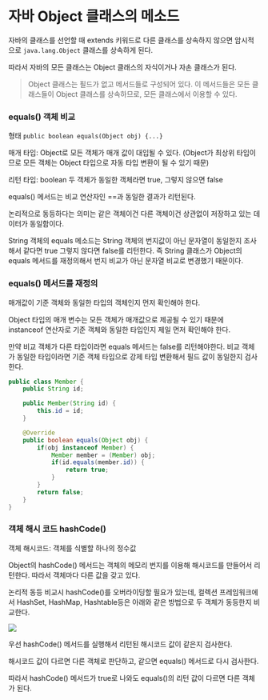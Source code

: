 # 자바 Object 클래스의 메소드 

자바의 클래스를 선언할 때 extends 키워드로 다른 클래스를 상속하지 않으면 암시적으로 `java.lang.Object` 클래스를 상속하게 된다.

따라서 자바의 모든 클래스는 Object 클래스의 자식이거나 자손 클래스가 된다.

> Object 클래스는 필드가 없고 메서드들로 구성되어 있다. 이 메서드들은 모든 클래스들이 Object 클래스를 상속하므로, 모든 클래스에서 이용할 수 있다.

### equals() 객체 비교

형태 `public boolean equals(Object obj) {...}`

매개 타입: Object로 모든 객체가 매개 값이 대입될 수 있다. (Object가 최상위 타입이므로 모든 객체는 Object 타입으로 자동 타입 변환이 될 수 있기 때문)

리턴 타입: boolean 두 객체가 동일한 객체라면 true, 그렇지 않으면 false

equals() 메서드는 비교 연산자인 ==과 동일한 결과가 리턴된다.

논리적으로 동등하다는 의미는 같은 객체이건 다른 객체이건 상관없이 저장하고 있는 데이터가 동일함이다.

String 객체의 equals 메소드는 String 객체의 번지값이 아닌 문자열이 동일한지 조사해서 같다면 true 그렇지 않다면 false를 리턴한다. 즉 String 클래스가 Object의 equals 메서드를 재정의해서 번지 비교가 아닌 문자열 비교로 변경했기 때문이다.

### equals() 메서드를 재정의

매개값이 기준 객체와 동일한 타입의 객체인지 먼저 확인해야 한다.

Object 타입의 매개 변수는 모든 객체가 매개값으로 제공될 수 있기 때문에 instanceof 연산자로 기준 객체와 동일한 타입인지 제일 먼저 확인해야 한다.

만약 비교 객체가 다른 타입이라면 equals 메서드는 false를 리턴해야한다. 비교 객체가 동일한 타입이라면 기준 객체 타입으로 강제 타입 변환해서 필드 값이 동일한지 검사한다.

```java
public class Member {
    public String id;

    public Member(String id) {
        this.id = id;
    }

    @Override
    public boolean equals(Object obj) {
        if(obj instanceof Member) {
            Member member = (Member) obj;
            if(id.equals(member.id)) {
                return true;
            }
        }
        return false;
    }
}
```

### 객체 해시 코드 hashCode()

객체 해시코드: 객체를 식별할 하나의 정수값

Object의 hashCode() 메서드는 객체의 메모리 번지를 이용해 해시코드를 만들어서 리턴한다. 따라서 객체마다 다른 값을 갖고 있다.

논리적 동등 비교시 hashCode()를 오버라이딩할 필요가 있는데, 컬렉션 프레임워크에서 HashSet, HashMap, Hashtable등은 아래와 같은 방법으로 두 객체가 동등한지 비교한다.



![](https://velog.velcdn.com/images/rg970604/post/3fc6c770-d9c3-42d0-b723-53f668d01546/image.png)

우선 hashCode() 메서드를 실행해서 리턴된 해시코드 값이 같은지 검사한다.

해시코드 값이 다르면 다른 객체로 판단하고, 같으면 equals() 메서드로 다시 검사한다.

따라서 hashCode() 메서드가 true로 나와도 equals()의 리턴 값이 다르면 다른 객체가 된다.

